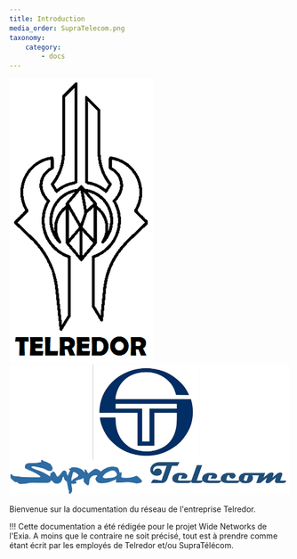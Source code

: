 ```yaml
---
title: Introduction
media_order: SupraTelecom.png
taxonomy:
    category:
        - docs
---
```


![](Telredor.png)![](SupraTelecom.png)

Bienvenue sur la documentation du réseau de l'entreprise Telredor.

!!! Cette documentation a été rédigée pour le projet Wide Networks de l'Exia. A moins que le contraire ne soit précisé, tout est à prendre comme étant écrit par les employés de Telredor et/ou SupraTélécom.